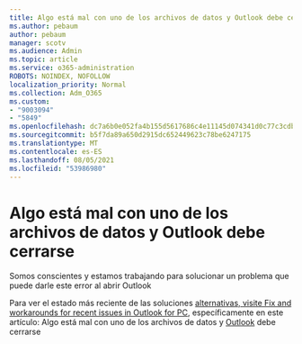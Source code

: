```yaml
---
title: Algo está mal con uno de los archivos de datos y Outlook debe cerrarse
ms.author: pebaum
author: pebaum
manager: scotv
ms.audience: Admin
ms.topic: article
ms.service: o365-administration
ROBOTS: NOINDEX, NOFOLLOW
localization_priority: Normal
ms.collection: Adm_O365
ms.custom:
- "9003094"
- "5849"
ms.openlocfilehash: dc7a6b0e052fa4b155d5617686c4e11145d074341d0c77c3cdbe75fd70692567
ms.sourcegitcommit: b5f7da89a650d2915dc652449623c78be6247175
ms.translationtype: MT
ms.contentlocale: es-ES
ms.lasthandoff: 08/05/2021
ms.locfileid: "53986980"
---
```

# <a name="something-is-wrong-with-one-of-your-data-files-and-outlook-needs-to-close"></a>Algo está mal con uno de los archivos de datos y Outlook debe cerrarse

Somos conscientes y estamos trabajando para solucionar un problema que puede darle este error al abrir Outlook

Para ver el estado más reciente de las soluciones [alternativas, visite Fix and workarounds for recent issues in Outlook for PC](https://support.microsoft.com/office/ecf61305-f84f-4e13-bb73-95a214ac1230), específicamente en este artículo: Algo está mal con uno de los archivos de datos y [Outlook](https://support.microsoft.com/office/a3b59934-2446-4f2a-bd25-58f88188b9b2) debe cerrarse
